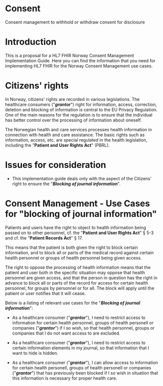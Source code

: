 # Consent
Consent management to withhold or withdraw consent for disclosure

# Introduction
This is a proposal for a HL7 FHIR Norway Consent Management Implementation Guide. Here you can find the information that you need for implementing HL7 FHIR for the Norway Consent Management use cases.

# Citizens' rights
In Norway, citizens' rights are recorded in various legislations. The healthcare consumers ("***grantor***") right for information, access, correction, deletion and blocking of information is central to the EU Privacy Regulation. One of the main reasons for the regulation is to ensure that the individual has better control over the processing of information about oneself.

The Norwegian health and care services processes health information in connection with health and care assistance. The basic rights such as information, access, etc. are special regulated in the health legislation, including the "__Patient and User Rights Act__" (PBRL).

# Issues for consideration
- This implementation guide deals only with the aspect of the Citizens' right to ensure the "***Blocking of journal information***".


# Consent Management - Use Cases for "blocking of journal information"
Patients and users have the right to object to health information being passed on to other personnel, cf. the "__Patient and User Rights Act__" § 5-3 and cf. the "__Patient Records Act__" § 17.

This means that the patient is both given the right to block certain information, and to block all or parts of the medical record against certain health personnel or groups of health personnel being given access.

The right to oppose the processing of health information means that the patient and user both in the specific situation may oppose that health personnel are given access, and that the person in question has the right in advance to block all or parts of the record for access for certain health personnel, for groups by personnel or for all. The block will apply until the patient or user notifies that it will cease.

Below is a listing of relevant use cases for the "***Blocking of journal information***":

- As a healthcare consumer ("***grantor***"), I need to restrict access to information for certain health personnel, groups of health personell or companies ("***grantor***") if I so wish, so that health personnel, groups or companies that I do not want access to are excluded.

- As a healthcare consumer ("***grantor***"), I need to restrict access to certain information elements in my journal, so that information that I want to hide is hidden.

- As a healthcare consumer ("***grantor***"), I can allow access to information for certain health personell, groups of health personell or companies ("***grantor***") that has previously been blocked if I so wish in situation that this information is necessary for proper health care.

